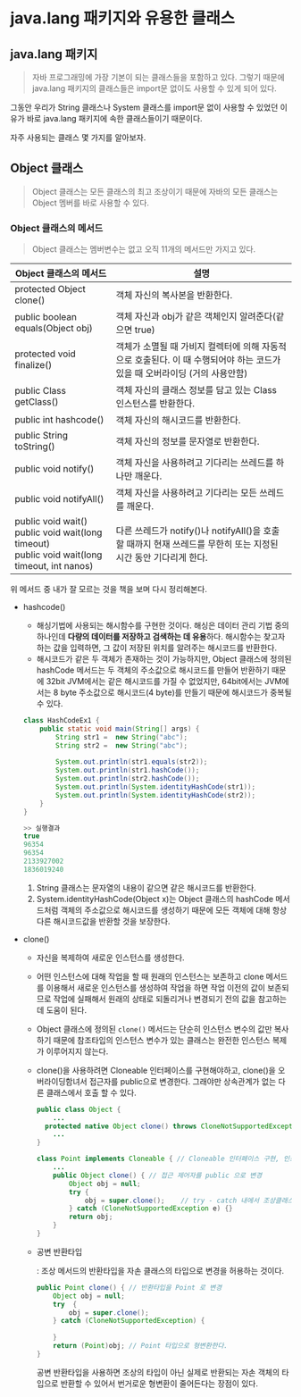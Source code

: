 # java.lang 패키지와 유용한 클래스



## java.lang 패키지

>   자바 프로그래밍에 가장 기본이 되는 클래스들을 포함하고 있다. 그렇기 때문에 java.lang 패키지의 클래스들은 import문 없이도 사용할 수 있게 되어 있다. 

그동안 우리가 String 클래스나 System 클래스를 import문 없이 사용할 수 있었던 이유가 바로 java.lang 패키지에 속한 클래스들이기 때문이다. 

자주 사용되는 클래스 몇 가지를 알아보자.

## Object 클래스

>   Object 클래스는 모든 클래스의 최고 조상이기 때문에 자바의 모든 클래스는 Object 멤버를 바로 사용할 수 있다.

### Object 클래스의 메서드

>   Object 클래스는 멤버변수는 없고 오직 11개의 메서드만 가지고 있다.

| Object 클래스의 메서드                                       | 설명                                                         |
| ------------------------------------------------------------ | ------------------------------------------------------------ |
| protected Object clone()                                     | 객체 자신의 복사본을 반환한다.                               |
| public boolean equals(Object obj)                            | 객체 자신과 obj가 같은 객체인지 알려준다(같으면 true)        |
| protected void finalize()                                    | 객체가 소멸될 때 가비지 컬렉터에 의해 자동적으로 호출된다. 이 때 수행되어야 하는 코드가 있을 때 오버라이딩 (거의 사용안함) |
| public Class getClass()                                      | 객체 자신의 클래스 정보를 담고 있는 Class 인스턴스를 반환한다. |
| public  int hashcode()                                       | 객체 자신의 해시코드를 반환한다.                             |
| public String toString()                                     | 객체 자신의 정보를 문자열로 반환한다.                        |
| public void notify()                                         | 객체 자신을 사용하려고 기다리는 쓰레드를 하나만 깨운다.      |
| public void notifyAll()                                      | 객체 자신을 사용하려고 기다리는 모든 쓰레드를 깨운다.        |
| public void wait()<br />public void wait(long timeout)<br />public void wait(long timeout, int nanos) | 다른 쓰레드가 notify()나 notifyAll()을 호출할 때까지 현재 쓰레드를 무한히 또는 지정된 시간 동안 기다리게 한다. |

위 메서드 중 내가 잘 모르는 것을 책을 보며 다시 정리해본다.

*   hashcode()

    *   해싱기법에 사용되는 해시함수를 구현한 것이다. 해싱은 데이터 관리 기법 중의 하나인데 **다량의 데이터를 저장하고 검색하는 데 유용**하다. 해시함수는 찾고자하는 값을 입력하면, 그 값이 저장된 위치를 알려주는 해시코드를 반환한다.
    *   해시코드가 같은 두 객체가 존재하는 것이 가능하지만, Object 클래스에 정의된 hashCode 메서드는 두 객체의 주소값으로 해시코드를 만들어 반환하기 때문에 32bit  JVM에서는 같은 해시코드를 가질 수 없었지만, 64bit에서는 JVM에서는 8 byte 주소값으로 해시코드(4 byte)를 만들기 때문에 해시코드가 중복될 수 있다.

    ```java
    class HashCodeEx1 {
    	public static void main(String[] args) {
            String str1 =  new String("abc");
            String str2 =  new String("abc");
            
            System.out.println(str1.equals(str2));
            System.out.println(str1.hashCode());
            System.out.println(str2.hashCode());
            System.out.println(System.identityHashCode(str1));
            System.out.println(System.identityHashCode(str2));
    	}
    }
    ```

    ```java
    >> 실행결과
    true
    96354
    96354
    2133927002
    1836019240
    ```

    1.   String 클래스는 문자열의 내용이 같으면 같은 해시코드를 반환한다.
    2.   System.identityHashCode(Object x)는 Object 클래스의 hashCode 메서드처럼 객체의 주소값으로 해시코드를 생성하기 때문에 모든 객체에 대해 항상 다른 해시코드값을 반환할 것을 보장한다.



*   clone()

    *   자신을 복제하여 새로운 인스턴스를 생성한다. 

    *   어떤 인스턴스에 대해 작업을 할 때 원래의 인스턴스는 보존하고 clone 메서드를 이용해서 새로운 인스턴스를 생성하여 작업을 하면 작업 이전의 값이 보존되므로 작업에 실패해서 원래의 상태로 되돌리거나 변경되기 전의 값을 참고하는데 도움이 된다.

    *   Object 클래스에 정의된 `clone()` 메서드는 단순히 인스턴스 변수의 값만 복사하기 때문에 참조타입의 인스턴스 변수가 있는 클래스는 완전한 인스턴스 복제가 이루어지지 않는다. 

    *   clone()을 사용하려면 Cloneable 인터페이스를 구현해야하고, clone()을 오버라이딩함녀서 접근자를 public으로 변경한다. 그래야만 상속관계가 없는 다른 클래스에서 호출 할 수 있다. 

        ```java
        public class Object {
            ...
          protected native Object clone() throws CloneNotSupportedException;
            ...
        }
        ```

        ```java
        class Point implements Cloneable { // Cloneable 인터페이스 구현, 인스턴스의 데이터를 복제하기 위함임.
            ...
            public Object clone() { // 접근 제어자를 public 으로 변경
                Object obj = null;
                try {
                    obj = super.clone();	// try - catch 내에서 조상클래스 clone() 호출
                } catch (CloneNotSupportedException e) {}
                return obj;
            }
        }
        ```

    *   공변 반환타입

        : 조상 메서드의 반환타입을 자손 클래스의 타입으로 변경을 허용하는 것이다. 

        ```java
        public Point clone() { // 반환타입을 Point 로 변경
         	Object obj = null;
            try  {
                obj = super.clone();
        	} catch (CloneNotSupportedException) {
                
            }
            return (Point)obj; // Point 타입으로 형변환한다.
        }
        ```

        공변 반환타입을 사용하면 조상의 타입이 아닌 실제로 반환되는 자손 객체의 타입으로 반환할 수 있어서 번거로운 형변환이 줄어든다는 장점이 있다.

        
